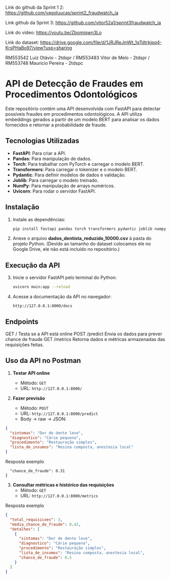 Link do github da Sprint 1 2: https://github.com/yagoluucas/sprint2_fraudwatch_ia

Link github da Sprint 3: https://github.com/vitor52a1/sprint3fraudwatch_ia

Link do vídeo: https://youtu.be/Zbomiqwn3Lo

Link do dataset: https://drive.google.com/file/d/1JRJReJmWt_1qTdtrkjpq4-KrsPHaBo97/view?usp=sharing

RM553542 Luiz Otávio - 2tdspr /
RM553483 Vitor de Melo - 2tdspr /
RM553748 Mauricio Pereira - 2tdspc

# API de Detecção de Fraudes em Procedimentos Odontológicos

Este repositório contém uma API desenvolvida com FastAPI para detectar possíveis fraudes em procedimentos odontológicos. A API utiliza embeddings gerados a partir de um modelo BERT para analisar os dados fornecidos e retornar a probabilidade de fraude.

## Tecnologias Utilizadas

- **FastAPI**: Para criar a API.
- **Pandas**: Para manipulação de dados.
- **Torch**: Para trabalhar com PyTorch e carregar o modelo BERT.
- **Transformers**: Para carregar o tokenizer e o modelo BERT.
- **Pydantic**: Para definir modelos de dados e validação.
- **Joblib**: Para carregar o modelo treinado.
- **NumPy**: Para manipulação de arrays numéricos.
- **Uvicorn**: Para rodar o servidor FastAPI.

## Instalação


1. Instale as dependências:
   ```sh
   pip install fastapi pandas torch transformers pydantic joblib numpy uvicorn
   ```

2. Anexe o arquivo **dados_dentista_reduzido_10000.csv** à pasta do projeto Python. (Devido ao tamanho do dataset colocamos ele no Google Drive, ele não está incluído no repositório.)

## Execução da API

3. Inicie o servidor FastAPI pelo terminal do Python:
   ```sh
   uvicorn main:app --reload
   ```

4. Acesse a documentação da API no navegador:
   ```
   http://127.0.0.1:8000/docs
   ```

## Endpoints 
GET / Testa se a API está online
POST /predict Envia os dados para prever chance de fraude
GET /metrics Retorna dados e métricas armazenadas das requisições feitas.

## Uso da API no Postman

1. **Testar API online**

   - Método: `GET`  
   - URL: `http://127.0.0.1:8000/`  

2. **Fazer previsão**

   - Método: `POST`  
   - URL: `http://127.0.0.1:8000/predict`  
   - Body → raw → JSON:

```json
{
  "sintomas": "Dor de dente leve",
  "diagnostico": "Cárie pequena",
  "procedimento": "Restauração simples",
  "lista_de_insumos": "Resina composta, anestesia local"
}
```
Resposta exemplo

```json{
  "chance_de_fraude": 0.31
}
```
3. **Consultar métricas e histórico das requisições**
   - Método: `GET`  
   - URL: `http://127.0.0.1:8000/metrics`  

Resposta exemplo
```json
{
  "total_requisicoes": 3,
  "media_chance_de_fraude": 0.42,
  "detalhes": [
    {
      "sintomas": "Dor de dente leve",
      "diagnostico": "Cárie pequena",
      "procedimento": "Restauração simples",
      "lista_de_insumos": "Resina composta, anestesia local",
      "chance_de_fraude": 0.5
    }
  ]
}
```

